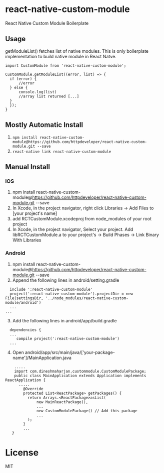 # react-native-custom-module
React Native Custom Module Boilerplate

## Usage
 getModuleList() fetches list of native modules. This is only boilerplate implementation to build native module in React Natve.
```
import CustomModule from 'react-native-custom-module';

CustomModule.getModuleList((error, list) => { 
  if (error) { 
      //error 
  } else { 
      console.log(list)
      //array list returned [...] 
  }
  });
}
```
## Mostly Automatic Install

1. `npm install react-native-custom-module@https://github.com/httpdeveloper/react-native-custom-module.git --save`
2. `react-native link react-native-custom-module`

## Manual Install

### IOS
1. npm install react-native-custom-module@https://github.com/httpdeveloper/react-native-custom-module.git --save
2. In Xcode, in the project navigator, right click Libraries -> Add Files to [your project's name]
3. add RCTCustomModule.xcodeproj from node_modules of your root project
4. In Xcode, in the project navigator, Select your project. Add libRCTCustomModule.a to your project's -> Build Phases -> Link Binary With Libraries

### Android
1. npm install react-native-custom-module@https://github.com/httpdeveloper/react-native-custom-module.git --save
2. Append the following lines in android/setting.gradle
```...
  include ':react-native-custom-module'
  project(':react-native-custom-module').projectDir = new File(settingsDir, '../node_modules/react-native-custom-module/android')
  ...
...
```
3. Add the following lines in android/app/build.gradle
```
  dependencies {
  ...
     compile project(':react-native-custom-module')
  ...
```
4. Open android/app/src/main/java/['your-package-name']/MainApplication.java
```
    .....
    import com.dineshmaharjan.custommodule.CustomModulePackage;
    public class MainApplication extends Application implements ReactApplication {
      .....
        @Override
        protected List<ReactPackage> getPackages() {
          return Arrays.<ReactPackage>asList(
              new MainReactPackage(),
              ...
              new CustomModulePackage() // Add this package
              ...
          );
        }
        ...
   }
 ```
# License
MIT

